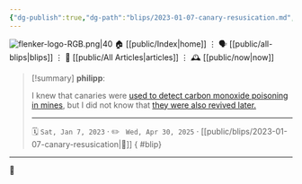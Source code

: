 ```yaml
---
{"dg-publish":true,"dg-path":"blips/2023-01-07-canary-resusication.md","dg-permalink":"2023/01/07/canary-resusication/","permalink":"/2023/01/07/canary-resusication/","title":"philipp @ 2023-01-07"}
---
```



<div class="transclusion internal-embed is-loaded"><div class="markdown-embed">




![flenker-logo-RGB.png|40](/img/user/attachments/flenker-logo-RGB.png)
🏠 [[public/Index\|home]]  ⋮ 🗣️ [[public/all-blips\|blips]] ⋮  📝 [[public/All Articles\|articles]]  ⋮ 🕰️ [[public/now\|now]]


</div></div>


> [!summary] **philipp**:
>
> I knew that canaries were [used to detect carbon monoxide poisoning in mines](https://en.wikipedia.org/wiki/Sentinel_species#Canaries), but I did not know that [they were also revived later.](https://museumcrush.org/this-device-was-used-to-resuscitate-canaries-in-coal-mines/)
> - - -
>
> 🗓️ <code>Sat, Jan 7, 2023</code>  · ✏️ <code> Wed, Apr 30, 2025</code>  · [[public/blips/2023-01-07-canary-resusication\|🔗]]
{ #blip}


- - -

 👾
